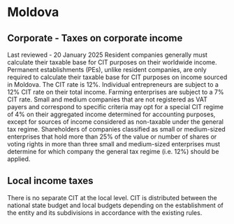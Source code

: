 # Moldova
## Corporate - Taxes on corporate income
Last reviewed - 20 January 2025
Resident companies generally must calculate their taxable base for CIT purposes on their worldwide income. Permanent establishments (PEs), unlike resident companies, are only required to calculate their taxable base for CIT purposes on income sourced in Moldova.
The CIT rate is 12%. 
Individual entrepreneurs are subject to a 12% CIT rate on their total income.
Farming enterprises are subject to a 7% CIT rate.
Small and medium companies that are not registered as VAT payers and correspond to specific criteria may opt for a special CIT regime of 4% on their aggregated income determined for accounting purposes, except for sources of income considered as non-taxable under the general tax regime.
Shareholders of companies classified as small or medium-sized enterprises that hold more than 25% of the value or number of shares or voting rights in more than three small and medium-sized enterprises must determine for which company the general tax regime (i.e. 12%) should be applied.
## Local income taxes
There is no separate CIT at the local level. CIT is distributed between the national state budget and local budgets depending on the establishment of the entity and its subdivisions in accordance with the existing rules.

